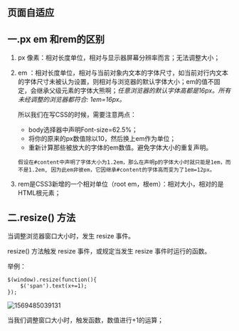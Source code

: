 ## 页面自适应

## 一.px em 和rem的区别

1. px 像素：相对长度单位，相对与显示器屏幕分辨率而言；无法调整大小；

2. em ：相对长度单位，相对与当前对象内文本的字体尺寸，如当前对行内文本的字体尺寸未被认为设置，则相对与浏览器的默认字体大小；em的值不固定，会继承父级元素的字体大熊啊；*任意浏览器的默认字体高都是16px。所有未经调整的浏览器都符合: 1em=16px。*

   所以我们在写CSS的时候，需要注意两点：

   - body选择器中声明Font-size=62.5%；
   - 将你的原来的px数值除以10，然后换上em作为单位；
   - 重新计算那些被放大的字体的em数值。避免字体大小的重复声明。

   ```
   假设在#content中声明了字体大小为1.2em，那么在声明p的字体大小时就只能是1em，而不是1.2em, 因为此em非彼em，它因继承#content的字体高而变为了1em=12px。
   ```

3. rem是CSS3新增的一个相对单位（root em，根em）：相对大小，相对的是HTML根元素；

## 二.resize() 方法

当调整浏览器窗口大小时，发生 resize 事件。

resize() 方法触发 resize 事件，或规定当发生 resize 事件时运行的函数。

举例：

```
$(window).resize(function(){
    $('span').text(x+=1);
});
```

![1569485039131](/home/lixuehe/.config/Typora/typora-user-images/1569485039131.png)

当我们调整窗口大小时，触发函数，数值进行+1的运算；